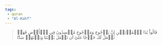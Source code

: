 ```yaml
---
tags: 
 - quran 
 - "Al-Kahf"
---
```


> قَالُواْ يَٰذَا ٱلۡقَرۡنَيۡنِ إِنَّ يَأۡجُوجَ وَمَأۡجُوجَ مُفۡسِدُونَ فِي ٱلۡأَرۡضِ فَهَلۡ نَجۡعَلُ لَكَ خَرۡجًا عَلَىٰٓ أَن تَجۡعَلَ بَيۡنَنَا وَبَيۡنَهُمۡ سَدّٗا

